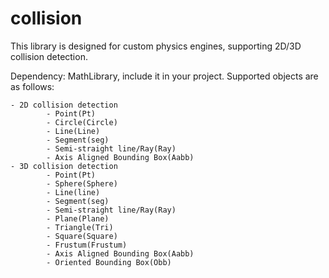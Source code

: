 
collision
=========

This library is designed for custom physics engines, supporting 2D/3D collision detection.

Dependency: MathLibrary, include it in your project.
Supported objects are as follows:
```
- 2D collision detection
		- Point(Pt)
		- Circle(Circle)
		- Line(Line)
		- Segment(seg)
		- Semi-straight line/Ray(Ray)
		- Axis Aligned Bounding Box(Aabb)
- 3D collision detection
		- Point(Pt)
		- Sphere(Sphere)
		- Line(line)
		- Segment(seg)
		- Semi-straight line/Ray(Ray)
		- Plane(Plane)
		- Triangle(Tri)
		- Square(Square)
		- Frustum(Frustum)
		- Axis Aligned Bounding Box(Aabb)
		- Oriented Bounding Box(Obb)
```

